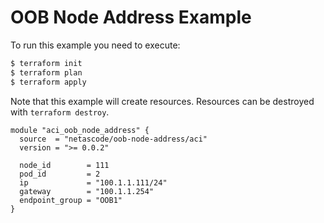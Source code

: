 <!-- BEGIN_TF_DOCS -->
# OOB Node Address Example

To run this example you need to execute:

```bash
$ terraform init
$ terraform plan
$ terraform apply
```

Note that this example will create resources. Resources can be destroyed with `terraform destroy`.

```hcl
module "aci_oob_node_address" {
  source  = "netascode/oob-node-address/aci"
  version = ">= 0.0.2"

  node_id        = 111
  pod_id         = 2
  ip             = "100.1.1.111/24"
  gateway        = "100.1.1.254"
  endpoint_group = "OOB1"
}

```
<!-- END_TF_DOCS -->